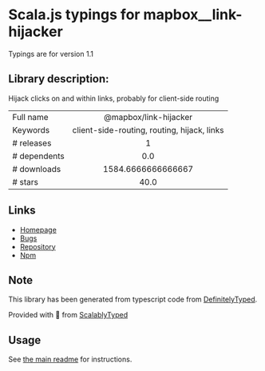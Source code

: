 
# Scala.js typings for mapbox__link-hijacker

Typings are for version 1.1

## Library description:
Hijack clicks on and within links, probably for client-side routing

|                    |                 |
| ------------------ | :-------------: |
| Full name          | @mapbox/link-hijacker |
| Keywords           | client-side-routing, routing, hijack, links |
| # releases         | 1 |
| # dependents       | 0.0 |
| # downloads        | 1584.6666666666667 |
| # stars            | 40.0 |

## Links
- [Homepage](https://github.com/mapbox/link-hijacker#readme)
- [Bugs](https://github.com/mapbox/link-hijacker/issues)
- [Repository](https://github.com/mapbox/link-hijacker)
- [Npm](https://www.npmjs.com/package/%40mapbox%2Flink-hijacker)
    


## Note
This library has been generated from typescript code from [DefinitelyTyped](https://definitelytyped.org).

Provided with :purple_heart: from [ScalablyTyped](https://github.com/oyvindberg/ScalablyTyped)

## Usage
See [the main readme](../../readme.md) for instructions.


